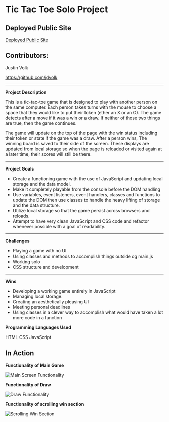 # Tic Tac Toe  Solo Project

## Deployed Public Site

[Deployed Public Site](https://justinvolk.com/tic-tac-toe/)


## Contributors:

Justin Volk

https://github.com/jdvolk

___
**Project Description**

  This is a tic-tac-toe game that is designed to play with another person on the same computer. Each person takes turns with the mouse to choose a space that they would like to put their token (ether an X or an O). The game detects after a move if it was a win or a draw. If neither of those two things are true, then the game continues.

  The game will update on the top of the page with the win status including their token or state if the game was a draw. After a person wins, The winning board is saved to their side of the screen. These displays are updated from local storage so when the page is reloaded or visited again at a later time, their scores will still be there.
___

**Project Goals**

* Create a functioning game with the use of JavaScript and updating local storage and the data model.
* Make it completely playable from the console before the DOM handling
* Use variables, event listeners, event handlers, classes and functions to update the DOM then use classes to handle the heavy lifting of storage and the data structure. 
* Utilize local storage so that the game persist across browsers and reloads.
* Attempt to have very clean JavaScript and CSS code and refactor whenever possible with a goal of readability.
___
**Challenges**
* Playing a game with no UI
* Using classes and methods to accomplish things outside og main.js
* Working solo
* CSS structure and development
___
**Wins**

* Developing a working game entirely in JavaScript 
* Managing local storage.
* Creating an aesthetically pleasing UI
* Meeting personal deadlines
* Using classes in a clever way to accomplish what would have taken a lot more code in a function

**Programming Languages Used**

HTML
CSS
JavaScript

## In Action

**Functionality of Main Game**

![Main Screen Functionality](https://media.giphy.com/media/KHKxQbMJit87aHGE5t/giphy.gif)

**Functionality of Draw**

![Draw Functionality](https://media.giphy.com/media/S8rICpmLcTzhd9mHHe/giphy.gif)

**Functionality of scrolling win section**

![Scrolling Win Section](https://media.giphy.com/media/TgrXkn8KQQm8jqvGxV/giphy.gif)

